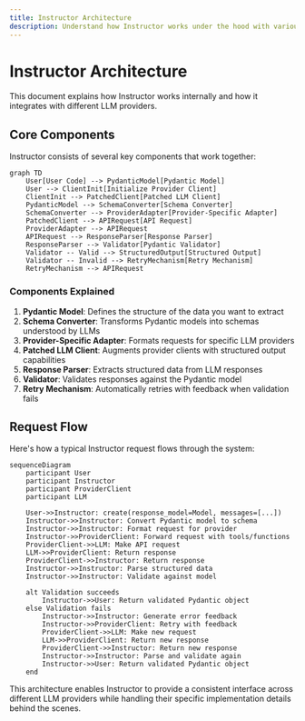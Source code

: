 ```yaml
---
title: Instructor Architecture
description: Understand how Instructor works under the hood with various LLM providers
---
```


# Instructor Architecture

This document explains how Instructor works internally and how it integrates with different LLM providers.

## Core Components

Instructor consists of several key components that work together:

```mermaid
graph TD
    User[User Code] --> PydanticModel[Pydantic Model]
    User --> ClientInit[Initialize Provider Client]
    ClientInit --> PatchedClient[Patched LLM Client]
    PydanticModel --> SchemaConverter[Schema Converter]
    SchemaConverter --> ProviderAdapter[Provider-Specific Adapter]
    PatchedClient --> APIRequest[API Request]
    ProviderAdapter --> APIRequest
    APIRequest --> ResponseParser[Response Parser]
    ResponseParser --> Validator[Pydantic Validator]
    Validator -- Valid --> StructuredOutput[Structured Output]
    Validator -- Invalid --> RetryMechanism[Retry Mechanism]
    RetryMechanism --> APIRequest
```

### Components Explained

1. **Pydantic Model**: Defines the structure of the data you want to extract
2. **Schema Converter**: Transforms Pydantic models into schemas understood by LLMs
3. **Provider-Specific Adapter**: Formats requests for specific LLM providers
4. **Patched LLM Client**: Augments provider clients with structured output capabilities
5. **Response Parser**: Extracts structured data from LLM responses
6. **Validator**: Validates responses against the Pydantic model
7. **Retry Mechanism**: Automatically retries with feedback when validation fails

## Request Flow

Here's how a typical Instructor request flows through the system:

```mermaid
sequenceDiagram
    participant User
    participant Instructor
    participant ProviderClient
    participant LLM

    User->>Instructor: create(response_model=Model, messages=[...])
    Instructor->>Instructor: Convert Pydantic model to schema
    Instructor->>Instructor: Format request for provider
    Instructor->>ProviderClient: Forward request with tools/functions
    ProviderClient->>LLM: Make API request
    LLM->>ProviderClient: Return response
    ProviderClient->>Instructor: Return response
    Instructor->>Instructor: Parse structured data
    Instructor->>Instructor: Validate against model
    
    alt Validation succeeds
        Instructor->>User: Return validated Pydantic object
    else Validation fails
        Instructor->>Instructor: Generate error feedback
        Instructor->>ProviderClient: Retry with feedback
        ProviderClient->>LLM: Make new request
        LLM->>ProviderClient: Return new response
        ProviderClient->>Instructor: Return new response
        Instructor->>Instructor: Parse and validate again
        Instructor->>User: Return validated Pydantic object
    end
```

This architecture enables Instructor to provide a consistent interface across different LLM providers while handling their specific implementation details behind the scenes.